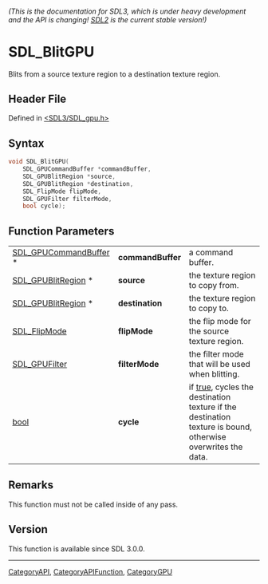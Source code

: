###### (This is the documentation for SDL3, which is under heavy development and the API is changing! [SDL2](https://wiki.libsdl.org/SDL2/) is the current stable version!)
# SDL_BlitGPU

Blits from a source texture region to a destination texture region.

## Header File

Defined in [<SDL3/SDL_gpu.h>](https://github.com/libsdl-org/SDL/blob/main/include/SDL3/SDL_gpu.h)

## Syntax

```c
void SDL_BlitGPU(
    SDL_GPUCommandBuffer *commandBuffer,
    SDL_GPUBlitRegion *source,
    SDL_GPUBlitRegion *destination,
    SDL_FlipMode flipMode,
    SDL_GPUFilter filterMode,
    bool cycle);
```

## Function Parameters

|                                                |                   |                                                                                                                             |
| ---------------------------------------------- | ----------------- | --------------------------------------------------------------------------------------------------------------------------- |
| [SDL_GPUCommandBuffer](SDL_GPUCommandBuffer) * | **commandBuffer** | a command buffer.                                                                                                           |
| [SDL_GPUBlitRegion](SDL_GPUBlitRegion) *       | **source**        | the texture region to copy from.                                                                                            |
| [SDL_GPUBlitRegion](SDL_GPUBlitRegion) *       | **destination**   | the texture region to copy to.                                                                                              |
| [SDL_FlipMode](SDL_FlipMode)                   | **flipMode**      | the flip mode for the source texture region.                                                                                |
| [SDL_GPUFilter](SDL_GPUFilter)                 | **filterMode**    | the filter mode that will be used when blitting.                                                                            |
| [bool](bool)                           | **cycle**         | if [true](true), cycles the destination texture if the destination texture is bound, otherwise overwrites the data. |

## Remarks

This function must not be called inside of any pass.

## Version

This function is available since SDL 3.0.0.

----
[CategoryAPI](CategoryAPI), [CategoryAPIFunction](CategoryAPIFunction), [CategoryGPU](CategoryGPU)

